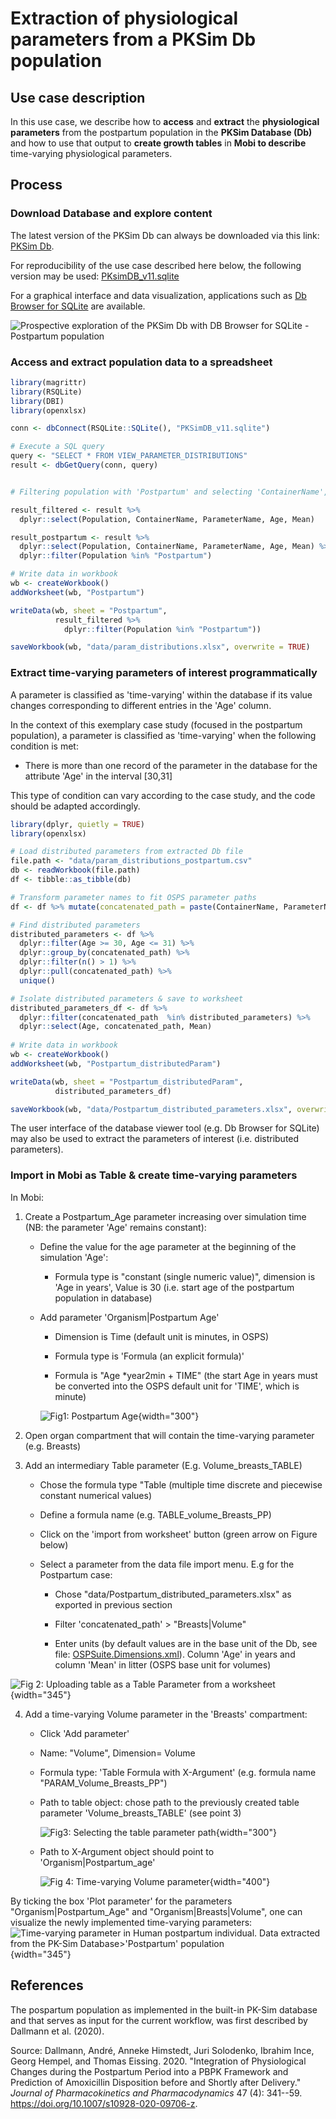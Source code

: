 # Extraction of physiological parameters from a PKSim Db population

## Use case description

In this use case, we describe how to **access** and **extract** the **physiological parameters** from the postpartum population in the **PKSim Database (Db)** and how to use that output to **create growth tables** in **Mobi to describe** time-varying physiological parameters.

## Process

### Download Database and explore content

The latest version of the PKSim Db can always be downloaded via this link: [PKSim Db](https://github.com/Open-Systems-Pharmacology/PK-Sim/raw/develop/src/Db/PKSimDB.sqlite).

For reproducibility of the use case described here below, the following version may be used: [PKsimDB_v11.sqlite](https://github.com/open-systems-pharmacology/pk-sim/blob/6dc119cfa8884fe14f5c7c98d54c47970bb1e219/src/db/pksimdb.SQLite)

For a graphical interface and data visualization, applications such as [Db Browser for SQLite](https://sqlitebrowser.org/) are available.

![Prospective exploration of the PKSim Db with DB Browser for SQLite - Postpartum population](../assets/images/part-5/ExploreDb.png)

### Access and extract population data to a spreadsheet

``` r
library(magrittr)
library(RSQLite)
library(DBI)
library(openxlsx)

conn <- dbConnect(RSQLite::SQLite(), "PKSimDB_v11.sqlite")

# Execute a SQL query
query <- "SELECT * FROM VIEW_PARAMETER_DISTRIBUTIONS"
result <- dbGetQuery(conn, query)


# Filtering population with 'Postpartum' and selecting 'ContainerName', 'ParameterName', 'Age', and 'Mean' columns

result_filtered <- result %>% 
  dplyr::select(Population, ContainerName, ParameterName, Age, Mean) 

result_postpartum <- result %>% 
  dplyr::select(Population, ContainerName, ParameterName, Age, Mean) %>%
  dplyr::filter(Population %in% "Postpartum")

# Write data in workbook
wb <- createWorkbook()
addWorksheet(wb, "Postpartum")

writeData(wb, sheet = "Postpartum", 
          result_filtered %>%
            dplyr::filter(Population %in% "Postpartum"))

saveWorkbook(wb, "data/param_distributions.xlsx", overwrite = TRUE)
```

### Extract time-varying parameters of interest programmatically

A parameter is classified as 'time-varying' within the database if its value changes corresponding to different entries in the 'Age' column.

In the context of this exemplary case study (focused in the postpartum population), a parameter is classified as 'time-varying' when the following condition is met:

-   There is more than one record of the parameter in the database for the attribute 'Age' in the interval [30,31]

This type of condition can vary according to the case study, and the code should be adapted accordingly.

``` r
library(dplyr, quietly = TRUE)
library(openxlsx)

# Load distributed parameters from extracted Db file
file.path <- "data/param_distributions_postpartum.csv"
db <- readWorkbook(file.path)
df <- tibble::as_tibble(db)

# Transform parameter names to fit OSPS parameter paths
df <- df %>% mutate(concatenated_path = paste(ContainerName, ParameterName, sep = "|"))

# Find distributed parameters
distributed_parameters <- df %>%
  dplyr::filter(Age >= 30, Age <= 31) %>%
  dplyr::group_by(concatenated_path) %>%
  dplyr::filter(n() > 1) %>%
  dplyr::pull(concatenated_path) %>%
  unique()

# Isolate distributed parameters & save to worksheet
distributed_parameters_df <- df %>%
  dplyr::filter(concatenated_path  %in% distributed_parameters) %>%
  dplyr::select(Age, concatenated_path, Mean)
  
# Write data in workbook
wb <- createWorkbook()
addWorksheet(wb, "Postpartum_distributedParam")

writeData(wb, sheet = "Postpartum_distributedParam", 
          distributed_parameters_df)

saveWorkbook(wb, "data/Postpartum_distributed_parameters.xlsx", overwrite = TRUE) 
```

The user interface of the database viewer tool (e.g. Db Browser for SQLite) may also be used to extract the parameters of interest (i.e. distributed parameters).

### Import in Mobi as Table & create time-varying parameters

In Mobi:

1.  Create a Postpartum_Age parameter increasing over simulation time (NB: the parameter 'Age' remains constant):

    -   Define the value for the age parameter at the beginning of the simulation 'Age':

        -   Formula type is "constant (single numeric value)", dimension is 'Age in years', Value is 30 (i.e. start age of the postpartum population in database)

    -   Add parameter 'Organism\|Postpartum Age'

        -   Dimension is Time (default unit is minutes, in OSPS)

        -   Formula type is 'Formula (an explicit formula)'

        -   Formula is "Age \*year2min + TIME" (the start Age in years must be converted into the OSPS default unit for 'TIME', which is minute)

        ![Fig1: Postpartum Age](../assets/images/part-5/Postpartum_age.png){width="300"}

2.  Open organ compartment that will contain the time-varying parameter (e.g. Breasts)

3.  Add an intermediary Table parameter (E.g. Volume_breasts_TABLE)

    -   Chose the formula type "Table (multiple time discrete and piecewise constant numerical values)

    -   Define a formula name (e.g. TABLE_volume_Breasts_PP)

    -   Click on the 'import from worksheet' button (green arrow on Figure below)

    -   Select a parameter from the data file import menu. E.g for the Postpartum case:

        -   Chose "data/Postpartum_distributed_parameters.xlsx" as exported in previous section

        -   Filter 'concatenated_path' \> "Breasts\|Volume"

        -   Enter units (by default values are in the base unit of the Db, see file: [OSPSuite.Dimensions.xml](https://esqlabs.sharepoint.com/:u:/s/S-BASF-P23-195A/EZSeZvDmQFRLvKNCJRqyxyUBkv8jR2po28wDa-caVE1LMg?e=BagOhT)). Column 'Age' in years and column 'Mean' in litter (OSPS base unit for volumes)

![Fig 2: Uploading table as a Table Parameter from a worksheet](../assets/images/part-5/Table_Parameter_Breasts_Volume.png){width="345"}

4.  Add a time-varying Volume parameter in the 'Breasts' compartment:

    -   Click 'Add parameter'

    -   Name: "Volume", Dimension= Volume

    -   Formula type: 'Table Formula with X-Argument' (e.g. formula name "PARAM_Volume_Breasts_PP")

    -   Path to table object: chose path to the previously created table parameter 'Volume_breasts_TABLE' (see point 3)

        ![Fig3: Selecting the table parameter path](../assets/images/part-5/Select_Volume_breasts_table_param.png){width="300"}

    -   Path to X-Argument object should point to 'Organism\|Postpartum_age'

        ![Fig 4: Time-varying Volume parameter](../assets/images/part-5/Time_varying_Volume_parameter.png){width="400"}

By ticking the box 'Plot parameter' for the parameters "Organism\|Postpartum_Age" and "Organism\|Breasts\|Volume", one can visualize the newly implemented time-varying parameters:\
![Time-varying parameter in Human postpartum individual. Data extracted from the PK-Sim Database\>'Postpartum' population](../assets/images/part-5/BreastsVolume_for_Age_Postpartum.png){width="345"}

## References

The pospartum population as implemented in the built-in PK-Sim database and that serves as input for the current workflow, was first described by Dallmann et al. (2020).

Source: Dallmann, André, Anneke Himstedt, Juri Solodenko, Ibrahim Ince, Georg Hempel, and Thomas Eissing. 2020. "Integration of Physiological Changes during the Postpartum Period into a PBPK Framework and Prediction of Amoxicillin Disposition before and Shortly after Delivery." *Journal of Pharmacokinetics and Pharmacodynamics* 47 (4): 341--59. <https://doi.org/10.1007/s10928-020-09706-z>.